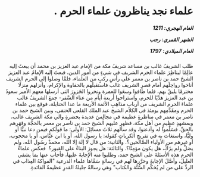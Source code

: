 <h1 dir="rtl">علماء نجد يناظرون علماء الحرم .</h1>

<h5 dir="rtl">العام الهجري:  1211

الشهر القمري: رجب

العام الميلادي: 1797</h5>

<p dir="rtl">طلب الشريفُ غالب بن مساعد شريفُ مكة من الإمام عبد العزيز بن محمد أن يبعثَ إليه عالِمًا ليناظِرَ علماء الحرم الشريف في شيءٍ من أمور الدين، فبعثَ إليه الإمامُ عبد العزيز الشيخَ حمد بن ناصر بن معمر على رأسِ ركبٍ من العلماء، فلمَّا وصلوا إلى الحرم الشريف أناخوا رواحِلَهم أمام قصرِ الشريف غالب فاستقبلَهم بالحفاوة والإكرام، وأنزلهم منزلًا محترمًا يليقُ بهم، فلما طافوا وسعَوا للعمرة ونحروا الجَزورَ التي أرسلها معهم الأمير سعودُ بن عبد العزيز هدْيًا للحرم، واستراحوا أربعة أيام من عناء السَّفر- جمعَ الشريفُ غالب علماءَ الحرم الشريف من أربابِ مذاهِبِ الأئمة الأربعة ما عدا الحنابلة، فوقع بين علماء الحرم ومقَدَّمِهم يومئذ في الكلام الشيخ عبد الملك القلعي الحنفي، وبين الشيخ حمد بن ناصر بن معمر في مناظرةٍ عظيمة في مجالِسَ عديدة بحضرةِ والي مكة الشريف غالب، وبمشهدٍ عظيمٍ من أهل مكة، فظهر عليهم الشيخ حمد بن ناصر بن معمر بالحجَّة وقهَرهم بالحقِّ، فسَلَّموا له وأذعنوا، وقد سألهم ثلاثَ مسائِلَ: الأولى: ما قولُكم فيمن دعا نبيًّا أو وليًّا، واستغاث به في تفريجِ الكرباتِ كقوله: يا رسول الله، أو يا ابن عبَّاس، أو يا محجوب، أو غيرهم من الأولياء الصَّالحين؟. والثانية: من قال لا إلهَ إلا الله، محمدٌ رسُول الله، ولم يصَلِّ ولم يزَكِّ، هل يكون مؤمِنًا؟. والثالثة: هل يجوز البناءُ على القبور؟
 فعكس علماءُ الحرم هذه الأسئلةَ على الشيخ حمد، وطلبوا منه الإجابةَ عليها، فأجاب عنها بما يشفي الغليلَ، وأصَّلَ الإجابةَ وحرَّرها لهم في رسالةٍ سَمَّاها علماء الدرعية "الفواكهُ العِذاب في الردِّ على من لم يُحَكِّم السُّنَّة والكتاب" وهي رسالةٌ جليلةُ القدرِ عظيمةُ الفائدةِ.</p></br>
